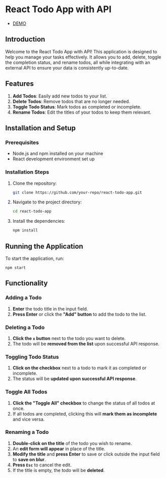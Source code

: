 # React Todo App with API

- [DEMO](https://anastasia1383.github.io/react-todo-app/)

## Introduction
Welcome to the React Todo App with API! This application is designed to help you manage your tasks effectively. It allows you to add, delete, toggle the completion status, and rename todos, all while integrating with an external API to ensure your data is consistently up-to-date.

## Features
1. **Add Todos**: Easily add new todos to your list.
2. **Delete Todos**: Remove todos that are no longer needed.
3. **Toggle Todo Status**: Mark todos as completed or incomplete.
4. **Rename Todos**: Edit the titles of your todos to keep them relevant.

## Installation and Setup

### Prerequisites
- Node.js and npm installed on your machine
- React development environment set up

### Installation Steps
1. Clone the repository:
   ```sh
   git clone https://github.com/your-repo/react-todo-app.git

2. Navigate to the project directory:
   ```sh
   cd react-todo-app

3. Install the dependencies:
   ```sh
   npm install
   
## Running the Application
To start the application, run:
    
    npm start

## Functionality

### Adding a Todo
1. **Enter** the todo title in the input field.
2. **Press Enter** or click the **"Add" button** to add the todo to the list.

### Deleting a Todo
1. **Click the `x` button** next to the todo you want to delete.
2. The todo will be **removed from the list** upon successful API response.

### Toggling Todo Status
1. **Click on the checkbox** next to a todo to mark it as completed or incomplete.
2. The status will be **updated upon successful API response**.

### Toggle All Todos
1. **Click the "Toggle All" checkbox** to change the status of all todos at once.
2. If all todos are completed, clicking this will **mark them as incomplete** and vice versa.

### Renaming a Todo
1. **Double-click on the title** of the todo you wish to rename.
2. An **edit form will appear** in place of the title.
3. **Modify the title** and **press Enter** to save or click outside the input field to **save on blur**.
4. **Press `Esc`** to cancel the edit.
5. If the title is empty, the todo will be **deleted**.

